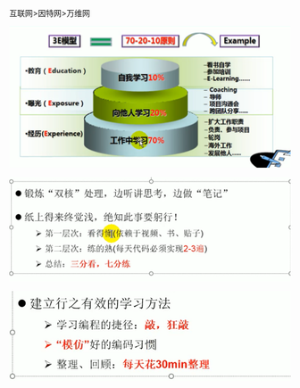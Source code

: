 互联网>因特网>万维网

![image-20210304155201811](p14.assets/image-20210304155201811.png)

![image-20210304155843628](p14.assets/image-20210304155843628.png)

![image-20210304160133299](p14.assets/image-20210304160133299.png)